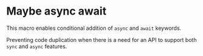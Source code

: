 # Maybe async await

This macro enables conditional addition of `async` and `await` keywords. 

Preventing code duplication when there is a need for an API to support both `sync` and `async` features.

